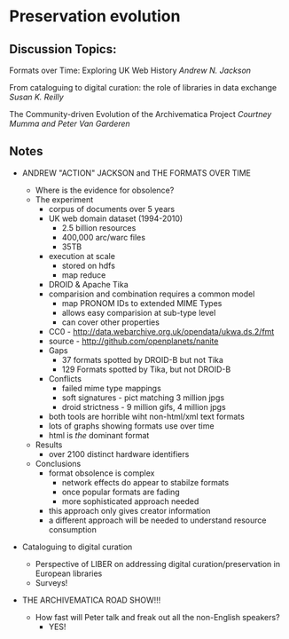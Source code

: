 Preservation evolution
===

Discussion Topics:
---

Formats over Time: Exploring UK Web History
*Andrew N. Jackson*

From cataloguing to digital curation: the role of libraries in data exchange
*Susan K. Reilly*

The Community-driven Evolution of the Archivematica Project
*Courtney Mumma and Peter Van Garderen*

Notes
---

* ANDREW "ACTION" JACKSON and THE FORMATS OVER TIME
  * Where is the evidence for obsolence?
  * The experiment
    * corpus of documents over 5 years
    * UK web domain dataset (1994-2010)
      * 2.5 billion resources
      * 400,000 arc/warc files
      * 35TB
    * execution at scale
      * stored on hdfs
      * map reduce
    * DROID & Apache Tika
    * comparision and combination requires a common model
      * map PRONOM IDs to extended MIME Types
      * allows easy comparision at sub-type level
      * can cover other properties
    * CC0 - http://data.webarchive.org.uk/opendata/ukwa.ds.2/fmt
    * source - http://github.com/openplanets/nanite
    * Gaps
      * 37 formats spotted by DROID-B but not Tika
      * 129 Formats spotted by Tika, but not DROID-B
    * Conflicts
      * failed mime type mappings
      * soft signatures - pict matching 3 million jpgs
      * droid strictness - 9 million gifs, 4 million jpgs
    * both tools are horrible wiht non-html/xml text formats
    * lots of graphs showing formats use over time
    * html is _the_ dominant format
  * Results
    * over 2100 distinct hardware identifiers
  * Conclusions
    * format obsolence is complex
      * network effects do appear to stabilze formats
      * once popular formats are fading
      * more sophisticated approach needed
    * this approach only gives creator information
    * a different approach will be needed to understand resource consumption

* Cataloguing to digital curation
  * Perspective of LIBER on addressing digital curation/preservation in European libraries
  * Surveys!

* THE ARCHIVEMATICA ROAD SHOW!!!
  * How fast will Peter talk and freak out all the non-English speakers?
    * YES!

      
